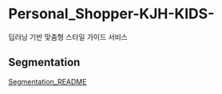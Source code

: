 # Personal_Shopper-KJH-KIDS-
딥러닝 기반 맞춤형 스타일 가이드 서비스



## Segmentation

[Segmentation_README](./model/seg/)